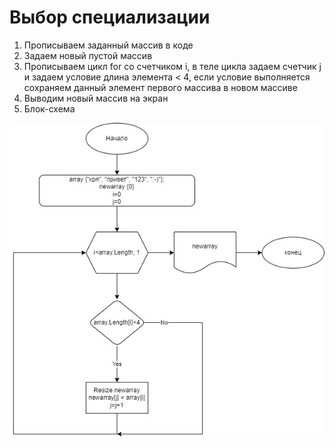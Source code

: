 # Выбор специализации
1. Прописываем заданный массив в коде
2. Задаем новый пустой массив
3. Прописываем цикл for со счетчиком i, в теле цикла задаем счетчик j и задаем условие длина элемента < 4, если условие выполняется сохраняем данный элемент первого массива в новом массиве
4. Выводим новый массив на экран
5. Блок-схема
 
![Блок-схема](blok-sxema.jpg)